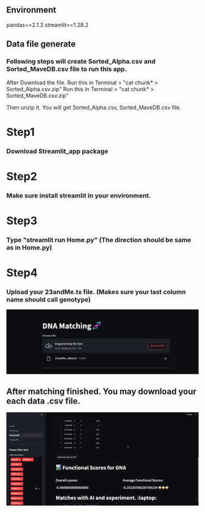 ## Environment
pandas==2.1.3
streamlit==1.28.2

## Data file generate
### Following steps will create Sorted_Alpha.csv and Sorted_MaveDB.csv file to run this app.
After Download the file.
Run this in Terminal > "cat chunk* > Sorted_Alpha.csv.zip"
Run this in Terminal > "cat chunk* > Sorted_MaveDB.csv.zip"

Then unzip it. You will get Sorted_Alpha.csv, Sorted_MaveDB.csv file.

# Step1
### Download Streamlit_app package

# Step2
### Make sure install streamlit in your environment.

# Step3
### Type "streamlit run Home.py" (The direction should be same as in Home.py)

# Step4
### Upload your 23andMe.tx file. (Makes sure your last column name should call genotype)
![My Animation](Matching.gif)

## After matching finished. You may download your each data .csv file.
![My Animation](Visual.gif)

